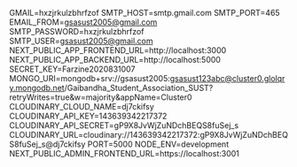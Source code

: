 GMAIL=hxzjrkulzbhrfzof
SMTP_HOST=smtp.gmail.com
SMTP_PORT=465
EMAIL_FROM=gsasust2005@gmail.com
SMTP_PASSWORD=hxzjrkulzbhrfzof
SMTP_USER=gsasust2005@gmail.com
NEXT_PUBLIC_APP_FRONTEND_URL=http://localhost:3000
NEXT_PUBLIC_APP_BACKEND_URL=http://localhost:5000
SECRET_KEY=Farzine2020831007
MONGO_URI=mongodb+srv://gsasust2005:gsasust123abc@cluster0.glolqry.mongodb.net/Gaibandha_Student_Association_SUST?retryWrites=true&w=majority&appName=Cluster0
CLOUDINARY_CLOUD_NAME=dj7ckifsy
CLOUDINARY_API_KEY=143639342217372
CLOUDINARY_API_SECRET=gP9X8JvWjZuNDchBEQS8fuSej_s
CLOUDINARY_URL=cloudinary://143639342217372:gP9X8JvWjZuNDchBEQS8fuSej_s@dj7ckifsy
PORT=5000
NODE_ENV=development
NEXT_PUBLIC_ADMIN_FRONTEND_URL=https://localhost:3001